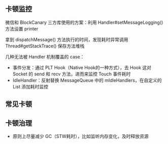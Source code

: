 
## 卡顿监控

微信和 BlockCanary 三方库使用的方案：利用 Handler#setMessageLogging() 方法设置 printer

拿到 dispatchMessage() 方法执行的时间，发现耗时异常调用 Thread#getStackTrace() 保存方法堆栈

几种无法被 Handler 机制覆盖的 case：

- 事件分发：通过 PLT Hook（Native Hook的一种方式），去 Hook 这对 Socket 的 send 和 recv 方法，进而来监控 Touch 事件耗时
- IdleHandler：反射替换 MessageQueue 中的 mIdleHandlers，在自定义的 List 添加耗时监控

## 常见卡顿



## 卡顿治理

- 原则上尽量减少 GC（STW耗时），比如监听内存变化，及时释放资源